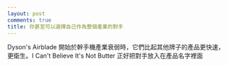 ```yaml
---
layout: post
comments: true
title: 你甚至可以選擇自己作為整個產業的對手
---
```




Dyson's Airblade 開始於幹手機產業衰弱時，它們比起其他牌子的產品更快速，更衛生。I Can't Believe It's Not Butter 正好把對手放入在產品名字裡面

